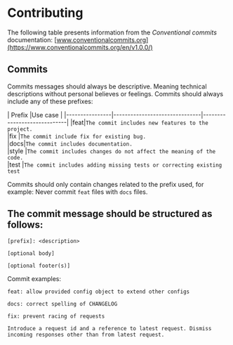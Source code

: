 ﻿# Contributing

The following table presents information from the *Conventional commits* documentation: [www.conventionalcommits.org](https://www.conventionalcommits.org/en/v1.0.0/)


## Commits

Commits messages should always be descriptive. Meaning technical descriptions without personal believes or feelings. Commits should always include any of these prefixes:


|                Prefix                          |Use case                         |
|----------------|-------------------------------|-----------------------------|
|feat|`The commit includes new features to the project.`                     
|fix          |`The commit include fix for existing bug.`          
|docs|`The commit includes documentation.`                     
|style          |`The commit includes changes do not affect the meaning of the code.`          
|test          |`The commit includes adding missing tests or correcting existing test`          

Commits should only contain changes related to the prefix used, for example: Never commit  `feat`  files with  `docs`  files.

## The commit message should be structured as follows:



```
[prefix]: <description>

[optional body]

[optional footer(s)]
```

Commit examples:
```
feat: allow provided config object to extend other configs
```
```
docs: correct spelling of CHANGELOG
```
```
fix: prevent racing of requests

Introduce a request id and a reference to latest request. Dismiss
incoming responses other than from latest request.
```
